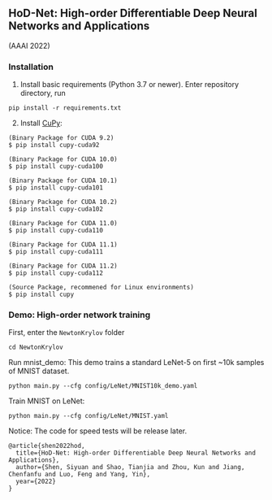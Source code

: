 ## HoD-Net: High-order Differentiable Deep Neural Networks and Applications
 (AAAI 2022)

### Installation

1. Install basic requirements (Python 3.7 or newer). Enter repository directory, run
```
pip install -r requirements.txt
```
2. Install [CuPy](https://docs.cupy.dev/en/stable/install.html):
```
(Binary Package for CUDA 9.2)
$ pip install cupy-cuda92

(Binary Package for CUDA 10.0)
$ pip install cupy-cuda100

(Binary Package for CUDA 10.1)
$ pip install cupy-cuda101

(Binary Package for CUDA 10.2)
$ pip install cupy-cuda102

(Binary Package for CUDA 11.0)
$ pip install cupy-cuda110

(Binary Package for CUDA 11.1)
$ pip install cupy-cuda111

(Binary Package for CUDA 11.2)
$ pip install cupy-cuda112

(Source Package, recommened for Linux environments)
$ pip install cupy
```



### Demo: High-order network training

First, enter the `NewtonKrylov` folder

```
cd NewtonKrylov
```

Run mnist_demo:
This demo trains a standard LeNet-5 on first ~10k samples of MNIST dataset.

```
python main.py --cfg config/LeNet/MNIST10k_demo.yaml
```

Train MNIST on LeNet:

```
python main.py --cfg config/LeNet/MNIST.yaml
```



Notice: The code for speed tests will be release later.





```
@article{shen2022hod,
  title={HoD-Net: High-order Differentiable Deep Neural Networks and Applications},
  author={Shen, Siyuan and Shao, Tianjia and Zhou, Kun and Jiang, Chenfanfu and Luo, Feng and Yang, Yin},
  year={2022}
}
```

